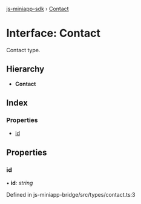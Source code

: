 [js-miniapp-sdk](../README.md) › [Contact](contact.md)

# Interface: Contact

Contact type.

## Hierarchy

* **Contact**

## Index

### Properties

* [id](contact.md#id)

## Properties

###  id

• **id**: *string*

Defined in js-miniapp-bridge/src/types/contact.ts:3
